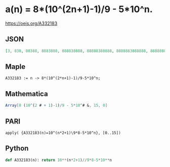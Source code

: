 # a\(n\) \= 8\*\(10^\(2n\+1\)\-1\)/9 \- 5\*10^n\.
https://oeis.org/A332183
## JSON
```JSON
[3, 838, 88388, 8883888, 888838888, 88888388888, 8888883888888, 888888838888888, 88888888388888888, 8888888883888888888, 888888888838888888888, 88888888888388888888888, 8888888888883888888888888, 888888888888838888888888888, 88888888888888388888888888888, 8888888888888883888888888888888]
```
## Maple
```Maple
A332183 := n -> 8*(10^(2*n+1)-1)/9-5*10^n;
```
## Mathematica
```Mathematica
Array[8 (10^(2 # + 1)-1)/9 - 5*10^# &, 15, 0]
```
## PARI
```PARI
apply( {A332183(n)=10^(n*2+1)\9*8-5*10^n}, [0..15])
```
## Python
```Python
def A332183(n): return 10**(n*2+1)//9*8-5*10**n
```
